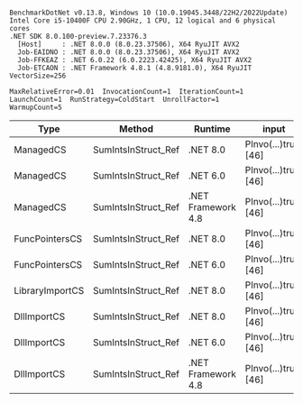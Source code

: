 ```

BenchmarkDotNet v0.13.8, Windows 10 (10.0.19045.3448/22H2/2022Update)
Intel Core i5-10400F CPU 2.90GHz, 1 CPU, 12 logical and 6 physical cores
.NET SDK 8.0.100-preview.7.23376.3
  [Host]     : .NET 8.0.0 (8.0.23.37506), X64 RyuJIT AVX2
  Job-EAIDNO : .NET 8.0.0 (8.0.23.37506), X64 RyuJIT AVX2
  Job-FFKEAZ : .NET 6.0.22 (6.0.2223.42425), X64 RyuJIT AVX2
  Job-ETCAON : .NET Framework 4.8.1 (4.8.9181.0), X64 RyuJIT VectorSize=256

MaxRelativeError=0.01  InvocationCount=1  IterationCount=1  
LaunchCount=1  RunStrategy=ColdStart  UnrollFactor=1  
WarmupCount=5  

```
| Type            | Method              | Runtime            | input                | Mean        | Error | Median      | Min         | Max         | Allocated |
|---------------- |-------------------- |------------------- |--------------------- |------------:|------:|------------:|------------:|------------:|----------:|
| ManagedCS       | SumIntsInStruct_Ref | .NET 8.0           | PInvo(...)truct [46] |    370.1 μs |    NA |    370.1 μs |    370.1 μs |    370.1 μs |     400 B |
| ManagedCS       | SumIntsInStruct_Ref | .NET 6.0           | PInvo(...)truct [46] |    379.1 μs |    NA |    379.1 μs |    379.1 μs |    379.1 μs |     640 B |
| ManagedCS       | SumIntsInStruct_Ref | .NET Framework 4.8 | PInvo(...)truct [46] |    501.0 μs |    NA |    501.0 μs |    501.0 μs |    501.0 μs |         - |
| FuncPointersCS  | SumIntsInStruct_Ref | .NET 8.0           | PInvo(...)truct [46] | 31,347.6 μs |    NA | 31,347.6 μs | 31,347.6 μs | 31,347.6 μs |     400 B |
| FuncPointersCS  | SumIntsInStruct_Ref | .NET 6.0           | PInvo(...)truct [46] | 31,404.0 μs |    NA | 31,404.0 μs | 31,404.0 μs | 31,404.0 μs |     640 B |
| LibraryImportCS | SumIntsInStruct_Ref | .NET 8.0           | PInvo(...)truct [46] | 32,074.2 μs |    NA | 32,074.2 μs | 32,074.2 μs | 32,074.2 μs |     400 B |
| DllImportCS     | SumIntsInStruct_Ref | .NET 8.0           | PInvo(...)truct [46] | 41,573.2 μs |    NA | 41,573.2 μs | 41,573.2 μs | 41,573.2 μs |     400 B |
| DllImportCS     | SumIntsInStruct_Ref | .NET 6.0           | PInvo(...)truct [46] | 42,190.0 μs |    NA | 42,190.0 μs | 42,190.0 μs | 42,190.0 μs |     640 B |
| DllImportCS     | SumIntsInStruct_Ref | .NET Framework 4.8 | PInvo(...)truct [46] | 42,364.4 μs |    NA | 42,364.4 μs | 42,364.4 μs | 42,364.4 μs |         - |
